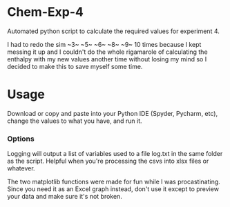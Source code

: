 # Chem-Exp-4

Automated python script to calculate the required values for experiment 4.

I had to redo the sim ~3~ ~5~ ~6~ ~8~ ~9~ 10 times because I kept messing it up and I couldn't do the whole rigamarole of calculating the enthalpy with my new values another time without losing my mind so I decided to make this to save myself some time.

# Usage

Download or copy and paste into your Python IDE (Spyder, Pycharm, etc), change the values to what you have, and run it.

### Options

Logging will output a list of variables used to a file log.txt in the same folder as the script. Helpful when you're processing the csvs into xlsx files or whatever.

The two matplotlib functions were made for fun while I was procastinating. Since you need it as an Excel graph instead, don't use it except to preview your data and make sure it's not broken.
